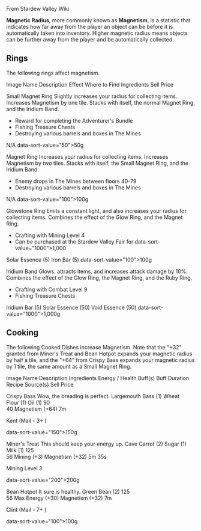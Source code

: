 From Stardew Valley Wiki

**Magnetic Radius**, more commonly known as **Magnetism**, is a statistic that indicates how far away from the player an object can be before it is automatically taken into inventory. Higher magnetic radius means objects can be further away from the player and be automatically collected.

## Rings

The following rings affect magnetism.

Image Name Description Effect Where to Find Ingredients Sell Price

Small Magnet Ring Slightly increases your radius for collecting items. Increases Magnetism by one tile. Stacks with itself, the normal Magnet Ring, and the Iridium Band.

- Reward for completing the Adventurer's Bundle
- Fishing Treasure Chests
- Destroying various barrels and boxes in The Mines

N/A data-sort-value="50"&gt;50g

Magnet Ring Increases your radius for collecting items. Increases Magnetism by two tiles. Stacks with itself, the Small Magnet Ring, and the Iridium Band.

- Enemy drops in The Mines between floors 40-79
- Destroying various barrels and boxes in The Mines

N/A data-sort-value="100"&gt;100g

Glowstone Ring Emits a constant light, and also increases your radius for collecting items. Combines the effect of the Glow Ring, and the Magnet Ring.

- Crafting with Mining Level 4
- Can be purchased at the Stardew Valley Fair for data-sort-value="1000"&gt;1,000

Solar Essence (5) Iron Bar (5) data-sort-value="100"&gt;100g

Iridium Band Glows, attracts items, and increases attack damage by 10%. Combines the effect of the Glow Ring, the Magnet Ring, and the Ruby Ring.

- Crafting with Combat Level 9
- Fishing Treasure Chests

Iridium Bar (5) Solar Essence (50) Void Essence (50) data-sort-value="1000"&gt;1,000g

## Cooking

The following Cooked Dishes increase Magnetism. Note that the "+32" granted from Miner's Treat and Bean Hotpot expands your magnetic radius by half a tile, and the "+64" from Crispy Bass expands your magnetic radius by 1 tile, the same amount as a Small Magnet Ring.

Image Name Description Ingredients Energy / Health Buff(s) Buff Duration Recipe Source(s) Sell Price

Crispy Bass Wow, the breading is perfect. Largemouth Bass (1) Wheat Flour (1) Oil (1) 90  
40 Magnetism (+64) 7m

Kent (Mail - 3+ )

data-sort-value="150"&gt;150g

Miner's Treat This should keep your energy up. Cave Carrot (2) Sugar (1) Milk (1) 125  
56 Mining (+3) Magnetism (+32) 5m 35s

Mining Level 3

data-sort-value="200"&gt;200g

Bean Hotpot It sure is healthy. Green Bean (2) 125  
56 Max Energy (+30) Magnetism (+32) 7m

Clint (Mail - 7+ )

data-sort-value="100"&gt;100g